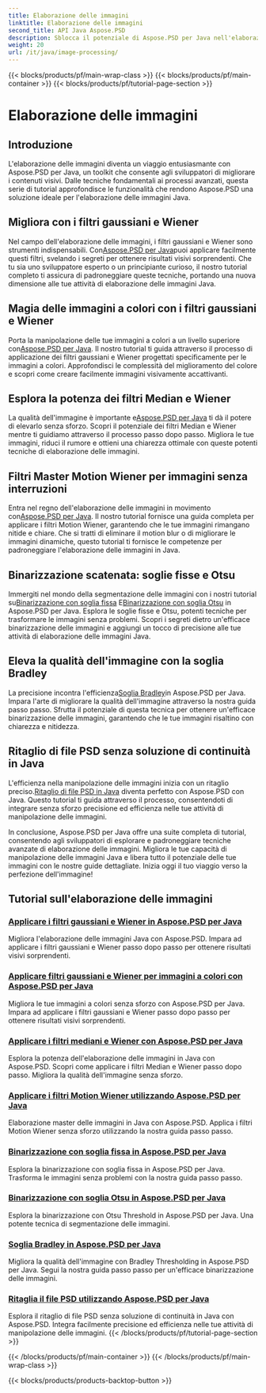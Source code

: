 ```yaml
---
title: Elaborazione delle immagini
linktitle: Elaborazione delle immagini
second_title: API Java Aspose.PSD
description: Sblocca il potenziale di Aspose.PSD per Java nell'elaborazione delle immagini. Impara ad applicare i filtri Gaussiano, Wiener, Mediano e Motion Wiener passo dopo passo.
weight: 20
url: /it/java/image-processing/
---
```


{{< blocks/products/pf/main-wrap-class >}}
{{< blocks/products/pf/main-container >}}
{{< blocks/products/pf/tutorial-page-section >}}

# Elaborazione delle immagini

## Introduzione

L'elaborazione delle immagini diventa un viaggio entusiasmante con Aspose.PSD per Java, un toolkit che consente agli sviluppatori di migliorare i contenuti visivi. Dalle tecniche fondamentali ai processi avanzati, questa serie di tutorial approfondisce le funzionalità che rendono Aspose.PSD una soluzione ideale per l'elaborazione delle immagini Java.

## Migliora con i filtri gaussiani e Wiener

 Nel campo dell'elaborazione delle immagini, i filtri gaussiani e Wiener sono strumenti indispensabili. Con[Aspose.PSD per Java](./apply-gaussian-wiener-filters/)puoi applicare facilmente questi filtri, svelando i segreti per ottenere risultati visivi sorprendenti. Che tu sia uno sviluppatore esperto o un principiante curioso, il nostro tutorial completo ti assicura di padroneggiare queste tecniche, portando una nuova dimensione alle tue attività di elaborazione delle immagini Java.

## Magia delle immagini a colori con i filtri gaussiani e Wiener

 Porta la manipolazione delle tue immagini a colori a un livello superiore con[Aspose.PSD per Java](./apply-gaussian-wiener-filters-color-image/). Il nostro tutorial ti guida attraverso il processo di applicazione dei filtri gaussiani e Wiener progettati specificamente per le immagini a colori. Approfondisci le complessità del miglioramento del colore e scopri come creare facilmente immagini visivamente accattivanti.

## Esplora la potenza dei filtri Median e Wiener

 La qualità dell'immagine è importante e[Aspose.PSD per Java](./apply-median-wiener-filters/) ti dà il potere di elevarlo senza sforzo. Scopri il potenziale dei filtri Median e Wiener mentre ti guidiamo attraverso il processo passo dopo passo. Migliora le tue immagini, riduci il rumore e ottieni una chiarezza ottimale con queste potenti tecniche di elaborazione delle immagini.

## Filtri Master Motion Wiener per immagini senza interruzioni

 Entra nel regno dell'elaborazione delle immagini in movimento con[Aspose.PSD per Java](./apply-motion-wiener-filters/). Il nostro tutorial fornisce una guida completa per applicare i filtri Motion Wiener, garantendo che le tue immagini rimangano nitide e chiare. Che si tratti di eliminare il motion blur o di migliorare le immagini dinamiche, questo tutorial ti fornisce le competenze per padroneggiare l'elaborazione delle immagini in Java.

## Binarizzazione scatenata: soglie fisse e Otsu

 Immergiti nel mondo della segmentazione delle immagini con i nostri tutorial su[Binarizzazione con soglia fissa](./binarization-fixed-threshold/) E[Binarizzazione con soglia Otsu](./binarization-otsu-threshold/) in Aspose.PSD per Java. Esplora le soglie fisse e Otsu, potenti tecniche per trasformare le immagini senza problemi. Scopri i segreti dietro un'efficace binarizzazione delle immagini e aggiungi un tocco di precisione alle tue attività di elaborazione delle immagini Java.

## Eleva la qualità dell'immagine con la soglia Bradley

 La precisione incontra l'efficienza[Soglia Bradley](./bradley-thresholding/)in Aspose.PSD per Java. Impara l'arte di migliorare la qualità dell'immagine attraverso la nostra guida passo passo. Sfrutta il potenziale di questa tecnica per ottenere un'efficace binarizzazione delle immagini, garantendo che le tue immagini risaltino con chiarezza e nitidezza.

## Ritaglio di file PSD senza soluzione di continuità in Java

 L'efficienza nella manipolazione delle immagini inizia con un ritaglio preciso.[Ritaglio di file PSD in Java](./crop-psd-file/) diventa perfetto con Aspose.PSD con Java. Questo tutorial ti guida attraverso il processo, consentendoti di integrare senza sforzo precisione ed efficienza nelle tue attività di manipolazione delle immagini.

In conclusione, Aspose.PSD per Java offre una suite completa di tutorial, consentendo agli sviluppatori di esplorare e padroneggiare tecniche avanzate di elaborazione delle immagini. Migliora le tue capacità di manipolazione delle immagini Java e libera tutto il potenziale delle tue immagini con le nostre guide dettagliate. Inizia oggi il tuo viaggio verso la perfezione dell'immagine!
## Tutorial sull'elaborazione delle immagini
### [Applicare i filtri gaussiani e Wiener in Aspose.PSD per Java](./apply-gaussian-wiener-filters/)
Migliora l'elaborazione delle immagini Java con Aspose.PSD. Impara ad applicare i filtri gaussiani e Wiener passo dopo passo per ottenere risultati visivi sorprendenti.
### [Applicare filtri gaussiani e Wiener per immagini a colori con Aspose.PSD per Java](./apply-gaussian-wiener-filters-color-image/)
Migliora le tue immagini a colori senza sforzo con Aspose.PSD per Java. Impara ad applicare i filtri gaussiani e Wiener passo dopo passo per ottenere risultati visivi sorprendenti.
### [Applicare i filtri mediani e Wiener con Aspose.PSD per Java](./apply-median-wiener-filters/)
Esplora la potenza dell'elaborazione delle immagini in Java con Aspose.PSD. Scopri come applicare i filtri Median e Wiener passo dopo passo. Migliora la qualità dell'immagine senza sforzo.
### [Applicare i filtri Motion Wiener utilizzando Aspose.PSD per Java](./apply-motion-wiener-filters/)
Elaborazione master delle immagini in Java con Aspose.PSD. Applica i filtri Motion Wiener senza sforzo utilizzando la nostra guida passo passo.
### [Binarizzazione con soglia fissa in Aspose.PSD per Java](./binarization-fixed-threshold/)
Esplora la binarizzazione con soglia fissa in Aspose.PSD per Java. Trasforma le immagini senza problemi con la nostra guida passo passo.
### [Binarizzazione con soglia Otsu in Aspose.PSD per Java](./binarization-otsu-threshold/)
Esplora la binarizzazione con Otsu Threshold in Aspose.PSD per Java. Una potente tecnica di segmentazione delle immagini.
### [Soglia Bradley in Aspose.PSD per Java](./bradley-thresholding/)
Migliora la qualità dell'immagine con Bradley Thresholding in Aspose.PSD per Java. Segui la nostra guida passo passo per un'efficace binarizzazione delle immagini.
### [Ritaglia il file PSD utilizzando Aspose.PSD per Java](./crop-psd-file/)
Esplora il ritaglio di file PSD senza soluzione di continuità in Java con Aspose.PSD. Integra facilmente precisione ed efficienza nelle tue attività di manipolazione delle immagini.
{{< /blocks/products/pf/tutorial-page-section >}}

{{< /blocks/products/pf/main-container >}}
{{< /blocks/products/pf/main-wrap-class >}}

{{< blocks/products/products-backtop-button >}}
